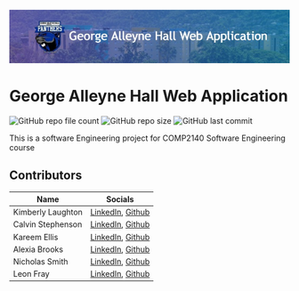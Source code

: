![Banner](images/Branding/repoBanner.jpg)
# George Alleyne Hall Web Application
![GitHub repo file count](https://img.shields.io/github/directory-file-count/KareemEllis/SWEN_Project?color=%23654DC6&style=for-the-badge)
![GitHub repo size](https://img.shields.io/github/repo-size/KareemEllis/SWEN_Project?color=%234A58C3&style=for-the-badge)
![GitHub last commit](https://img.shields.io/github/last-commit/KareemEllis/SWEN_Project?color=%232667BF&style=for-the-badge)

This is a software Engineering project for COMP2140 Software Engineering course

## Contributors
| Name | Socials |
| ----------- | ----------- |
| Kimberly Laughton | [LinkedIn](https://www.linkedin.com/feed/?nis=true), [Github](https://github.com/Kimlaugh)|
| Calvin Stephenson | [LinkedIn](https://www.linkedin.com/feed/?nis=true), [Github](https://github.com/cstephenson882)|
| Kareem Ellis | [LinkedIn](https://www.linkedin.com/in/kareem-ellis-1b14a318b/), [Github](https://github.com/KareemEllis) |
| Alexia Brooks | [LinkedIn](https://www.linkedin.com/feed/?nis=true), [Github](https://github.com/LexxiaB) |
| Nicholas Smith | [LinkedIn](https://www.linkedin.com/feed/?nis=true), [Github](https://github.com/NickSmith2002) |
| Leon Fray | [LinkedIn](https://www.linkedin.com/in/nicholas-w-smith-379627232/), [Github](https://github.com/LeonFray) |
